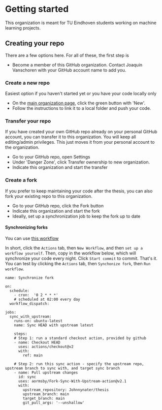 # Getting started

This organization is meant for TU Eindhoven students working on machine learning projects.  

## Creating your repo
There are a few options here. For all of these, the first step is
* Become a member of this GitHub organization. Contact Joaquin Vanschoren with your GitHub account name to add you.

### Create a new repo 
Easiest option if you haven't started yet or you have your code locally only
* On the [main organization page](https://github.com/ml-tue), click the green button with 'New'.
* Follow the instructions to link it to a local folder and push your code.

### Transfer your repo 
If you have created your own GitHub repo already on your personal GitHub account, you can transfer it to this organization. You will keep all editing/admin privileges. This just moves it from your personal account to the organization.

* Go to your GitHub repo, open Settings
* Under 'Danger Zone', click Transfer ownership to new organization.
* Indicate this organization and start the transfer

### Create a fork 
If you prefer to keep maintaining your code after the thesis, you can also fork your existing repo to this organization. 

* Go to your GitHub repo, click the Fork button
* Indicate this organization and start the fork
* Ideally, set up a synchronization job to keep the fork up to date

#### Synchronizing forks
You can use [this workflow](https://github.com/aormsby/Fork-Sync-With-Upstream-action#when-you-want-to-merge-into-an-acive-working-branch-not-recommended)

In short, click the `Actions` tab, then `New Workflow`, and then `set up a workflow yourself`. Then, copy in the workflow below, which will synchronize your code every night. Click `Start commit` to commit. That's it. You can test by clicking the `Actions` tab, then `Synchonize fork`, then `Run workflow`.

```
name: Synchronize fork

on:
  schedule:
    - cron:  '0 2 * * *'
    # scheduled at 02:00 every day
  workflow_dispatch:

jobs:
  sync_with_upstream:
    runs-on: ubuntu-latest
    name: Sync HEAD with upstream latest

    steps:
    # Step 1: run a standard checkout action, provided by github
    - name: Checkout HEAD
      uses: actions/checkout@v2
      with:
        ref: main

    # Step 2: run this sync action - specify the upstream repo, upstream branch to sync with, and target sync branch
    - name: Pull upstream changes
      id: sync
      uses: aormsby/Fork-Sync-With-Upstream-action@v2.1
      with:
        upstream_repository: Johnnynater/thesis
        upstream_branch: main
        target_branch: main
        git_pull_args: '--unshallow'
```
